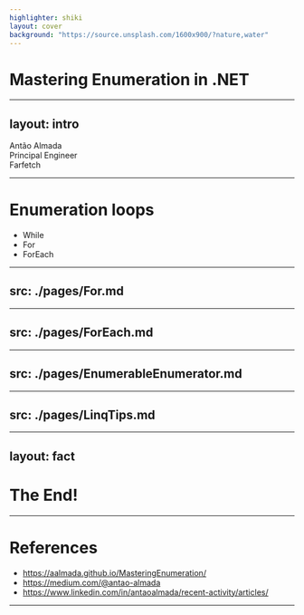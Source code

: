 ```yaml
---
highlighter: shiki
layout: cover
background: "https://source.unsplash.com/1600x900/?nature,water"
---
```


# Mastering Enumeration in .NET

---
layout: intro
---

Antão Almada<br>
Principal Engineer<br>
Farfetch

---

# Enumeration loops

-   While
-   For
-   ForEach

---
src: ./pages/For.md
---

---
src: ./pages/ForEach.md
---

---
src: ./pages/EnumerableEnumerator.md
---

---
src: ./pages/LinqTips.md
---

---
layout: fact
---

# The End!

---

# References

- https://aalmada.github.io/MasteringEnumeration/
- https://medium.com/@antao-almada
- https://www.linkedin.com/in/antaoalmada/recent-activity/articles/

---
